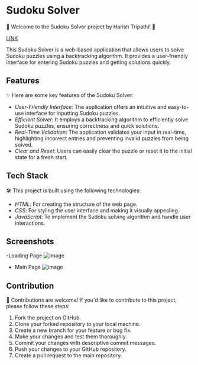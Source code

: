 # Sudoku Solver

🧩 Welcome to the Sudoku Solver project by Harish Tripathi! 🧩

[LINK](https://sudokusgameolver.netlify.app/)

This Sudoku Solver is a web-based application that allows users to solve Sudoku puzzles using a backtracking algorithm. It provides a user-friendly interface for entering Sudoku puzzles and getting solutions quickly.

## Features

✨ Here are some key features of the Sudoku Solver:

- *User-Friendly Interface*: The application offers an intuitive and easy-to-use interface for inputting Sudoku puzzles.
- *Efficient Solver*: It employs a backtracking algorithm to efficiently solve Sudoku puzzles, ensuring correctness and quick solutions.
- *Real-Time Validation*: The application validates your input in real-time, highlighting incorrect entries and preventing invalid puzzles from being solved.
- *Clear and Reset*: Users can easily clear the puzzle or reset it to the initial state for a fresh start.

## Tech Stack

🛠 This project is built using the following technologies:
- *HTML*: For creating the structure of the web page.
- *CSS*: For styling the user interface and making it visually appealing.
- *JavaScript*: To implement the Sudoku solving algorithm and handle user interactions.

## Screenshots
-Loading Page
![image](https://github.com/tripathiharish2001/Sudoku-solver/assets/79781231/da81f887-717c-472b-8772-3d162b6af32e)

- Main Page
  ![image](https://github.com/tripathiharish2001/Sudoku-solver/assets/79781231/912d5811-6f28-40b1-aba0-1143f2cc54dc)



## Contribution

🙌 Contributions are welcome! If you'd like to contribute to this project, please follow these steps:

1. Fork the project on GitHub.
2. Clone your forked repository to your local machine.
3. Create a new branch for your feature or bug fix.
4. Make your changes and test them thoroughly.
5. Commit your changes with descriptive commit messages.
6. Push your changes to your GitHub repository.
7. Create a pull request to the main repository.
